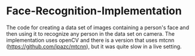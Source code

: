 # Face-Recognition-Implementation
The code for creating a data set of images containing a person's face and then using it to recognize any person in the data set on camera. The implementation uses openCV and there is a version that uses mtcnn (https://github.com/ipazc/mtcnn), but it was quite slow in a live setting.
